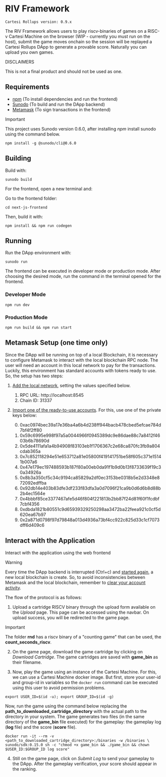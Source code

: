 # RIV Framework

```
Cartesi Rollups version: 0.9.x
```

The RIV Framework allows users to play riscv-binaries of games on a RISC-v Cartesi Machine on the browser (WIP - currently you must run on the host), submit the game moves onchain so the session will be replayed a Cartesi Rollups DApp to generate a provable score. Naturally you can upload you own games.

DISCLAIMERS

This is not a final product and should not be used as one.

## Requirements

- [npm](https://docs.npmjs.com/cli/v9/configuring-npm/install) (To install dependencies and run the frontend)
- [Sunodo](https://github.com/sunodo/sunodo) (To build and run the DApp backend)
- [Metamask](https://metamask.io/) (To sign transactions in the frontend)

> [!IMPORTANT]
> This project uses Sunodo version 0.6.0, after installing *npm* install sunodo using the command below.
```shell
npm install -g @sunodo/cli@0.6.0
```

## Building

Build with:

```shell
sunodo build
```

For the frontend, open a new terminal and:

Go to the frontend folder:

```shell
cd next-js-frontend
```

Then, build it with:

```shell
npm install && npm run codegen
```

## Running

Run the DApp environment with:

```shell
sunodo run
```

The frontend can be executed in developer mode or production mode. After choosing the desired mode, run the command in the terminal opened for the frontend.

### Developer Mode
```shell
npm run dev
```

### Production Mode
```shell
npm run build && npm run start
```

## Metamask Setup (one time only)

Since the DApp will be running on top of a local Blockchain, it is necessary to configure Metamask to interact with the local blockchain RPC node. The user will need an account in this local network to pay for the transactions. Luckily, this environment has standard accounts with tokens ready to use. So, the setup has two steps:

1. [Add the local network](https://metamask.zendesk.com/hc/en-us/articles/360043227612-How-to-add-a-custom-network-RPC), setting the values specified below.

    1. RPC URL: http://localhost:8545
    2. Chain ID: 31337
2. [Import one of the ready-to-use accounts](https://support.metamask.io/hc/en-us/articles/360015489331-How-to-import-an-Account). For this, use one of the private keys below:

    0. 0xac0974bec39a17e36ba4a6b4d238ff944bacb478cbed5efcae784d7bf4f2ff80
    1. 0x59c6995e998f97a5a0044966f0945389dc9e86dae88c7a8412f4603b6b78690d
    2. 0x5de4111afa1a4b94908f83103eb1f1706367c2e68ca870fc3fb9a804cdab365a
    3. 0x7c852118294e51e653712a81e05800f419141751be58f605c371e15141b007a6
    4. 0x47e179ec197488593b187f80a00eb0da91f1b9d0b13f8733639f19c30a34926a
    5. 0x8b3a350cf5c34c9194ca85829a2df0ec3153be0318b5e2d3348e872092edffba
    6. 0x92db14e403b83dfe3df233f83dfa3a0d7096f21ca9b0d6d6b8d88b2b4ec1564e
    7. 0x4bbbf85ce3377467afe5d46f804f221813b2bb87f24d81f60f1fcdbf7cbf4356
    8. 0xdbda1821b80551c9d65939329250298aa3472ba22feea921c0cf5d620ea67b97
    9. 0x2a871d0798f97d79848a013d4936a73bf4cc922c825d33c1cf7073dff6d409c6

## Interact with the Application

Interact with the application using the web frontend

> [!WARNING]
> Every time the DApp backend is interrupted (Ctrl+c) and [started again](#running), a new local blockchain is create. So, to avoid inconsistencies between Metamask and the local blockchain, remember to [clear your account activity](https://support.metamask.io/hc/en-us/articles/360015488891-How-to-clear-your-account-activity-reset-account).

The flow of the protocol is as follows:
1. Upload a cartridge RISCV binary through the upload form available on the *Upload* page. This page can be accessed using the navbar. On upload success, you will be redirected to the game page.

> [!IMPORTANT]
> The folder **rnd** has a riscv binary of a "counting game" that can be used, the **count_seconds_riscv**.

2. On the game page, download the game cartridge by clicking on *Download Cartridge*. The game cartridges are saved with **game_bin** as their filename.

3. Now, play the game using an instance of the Cartesi Machine. For this, we can use a Cartesi Machine docker image. But first, store your user-id and group-id in variables so the `docker run` command can be executed using this user to avoid permission problems.

```shell
export USER_ID=$(id -u); export GROUP_ID=$(id -g)
```

Now, run the game using the command below replacing the **path_to_downloaded_cartridge_directory** with the actual path to the directory in your system. The game generates two files (in the same directory of the **game_bin** file executed) for the gameplay: the gameplay log (**log** file) and the score (**score** file).

```shell
docker run -it --rm -v <path_to_downloaded_cartridge_directory>:/binaries -w /binaries \
sunodo/sdk:0.15.0 sh -c "chmod +x game_bin && ./game_bin && chown $USER_ID:$GROUP_ID log score"
```

4. Still on the game page, click on *Submit Log* to send your gameplay to the DApp. After the gameplay verification, your score should appear in the ranking.

